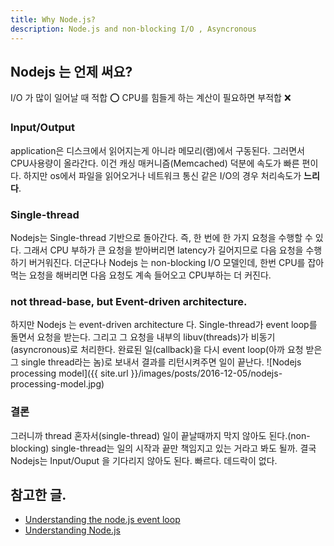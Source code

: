 ```yaml
---
title: Why Node.js?
description: Node.js and non-blocking I/O , Asyncronous
---
```

## Nodejs 는 언제 써요?
I/O 가 많이 일어날 때 적합 ⭕️
CPU를 힘들게 하는 계산이 필요하면 부적합 ❌

### Input/Output
application은 디스크에서 읽어지는게 아니라 메모리(램)에서 구동된다. 그러면서 CPU사용량이 올라간다. 이건 캐싱 매커니즘(Memcached) 덕분에 속도가 빠른 편이다.
하지만 os에서 파일을 읽어오거나 네트워크 통신 같은 I/O의 경우 처리속도가 **느리다**.

### Single-thread
Nodejs는 Single-thread 기반으로 돌아간다. 즉, 한 번에 한 가지 요청을 수행할 수 있다.
그래서 CPU 부하가 큰 요청을 받아버리면 latency가 길어지므로 다음 요청을 수행하기 버거워진다.
더군다나 Nodejs 는 non-blocking I/O 모델인데, 한번 CPU를 잡아먹는 요청을 해버리면 다음 요청도 계속 들어오고 CPU부하는 더 커진다.

### not thread-base, but Event-driven architecture.
하지만 Nodejs 는 event-driven architecture 다.
Single-thread가 event loop를 돌면서 요청을 받는다. 그리고 그 요청을 내부의 libuv(threads)가 비동기(asyncronous)로 처리한다. 완료된 일(callback)을 다시 event loop(아까 요청 받은 그 single thread라는 놈)로 보내서 결과를 리턴시켜주면 일이 끝난다.
![Nodejs processing model]({{ site.url }}/images/posts/2016-12-05/nodejs-processing-model.jpg)

### 결론
그러니까 thread 혼자서(single-thread) 일이 끝날때까지 막지 않아도 된다.(non-blocking)
single-thread는 일의 시작과 끝만 책임지고 있는 거라고 봐도 될까.
결국 Nodejs는 Input/Ouput 을 기다리지 않아도 된다. 빠르다. 데드락이 없다.

## 참고한 글.
- [Understanding the node.js event loop](http://blog.mixu.net/2011/02/01/understanding-the-node-js-event-loop/)
- [Understanding Node.js](https://www.codeschool.com/blog/2014/10/30/understanding-node-js/)
